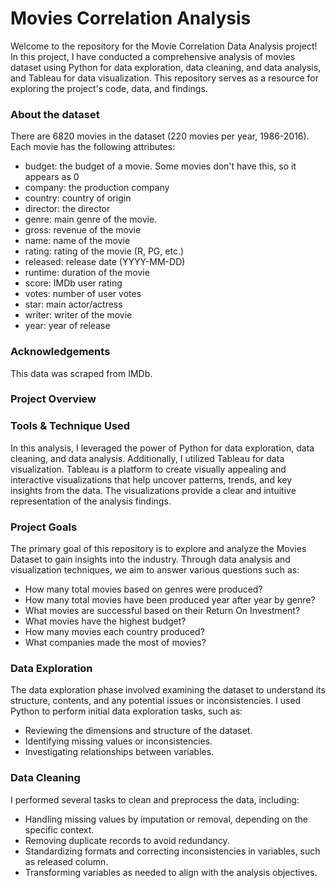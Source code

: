 # Movies Correlation Analysis
Welcome to the repository for the Movie Correlation Data Analysis project! 
In this project, I have conducted a comprehensive analysis of movies dataset using Python for data exploration, data cleaning, and data analysis, and Tableau for data visualization. 
This repository serves as a resource for exploring the project's code, data, and findings.

### About the dataset
There are 6820 movies in the dataset (220 movies per year, 1986-2016). Each movie has the following attributes:
- budget: the budget of a movie. Some movies don't have this, so it appears as 0
- company: the production company
- country: country of origin
- director: the director
- genre: main genre of the movie.
- gross: revenue of the movie
- name: name of the movie
- rating: rating of the movie (R, PG, etc.)
- released: release date (YYYY-MM-DD)
- runtime: duration of the movie
- score: IMDb user rating
- votes: number of user votes
- star: main actor/actress
- writer: writer of the movie
- year: year of release

### Acknowledgements
This data was scraped from IMDb.

### Project Overview

### Tools & Technique Used
In this analysis, I leveraged the power of Python for data exploration, data cleaning, and data analysis. Additionally, I utilized Tableau for data visualization. Tableau is a platform to create visually appealing and interactive visualizations that help uncover patterns, trends, and key insights from the data. The visualizations provide a clear and intuitive representation of the analysis findings.

### Project Goals
The primary goal of this repository is to explore and analyze the Movies Dataset to gain insights into the industry. Through data analysis and visualization techniques, we aim to answer various questions such as:

- How many total movies based on genres were produced?
- How many total movies have been produced year after year by genre?
- What movies are successful based on their Return On Investment?
- What movies have the highest budget?
- How many movies each country produced?
- What companies made the most of movies?

### Data Exploration
The data exploration phase involved examining the dataset to understand its structure, contents, and any potential issues or inconsistencies. I used Python to perform initial data exploration tasks, such as:

- Reviewing the dimensions and structure of the dataset.
- Identifying missing values or inconsistencies.
- Investigating relationships between variables.

### Data Cleaning
I performed several tasks to clean and preprocess the data, including:

- Handling missing values by imputation or removal, depending on the specific context.
- Removing duplicate records to avoid redundancy.
- Standardizing formats and correcting inconsistencies in variables, such as released column.
- Transforming variables as needed to align with the analysis objectives.
